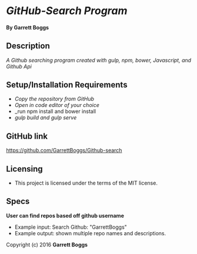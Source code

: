 # _GitHub-Search Program_

#### By Garrett Boggs

## Description

_A Github searching program created with gulp, npm, bower, Javascript, and Github Api_

## Setup/Installation Requirements

* _Copy the repository from GitHub_
* _Open in code editor of your choice_
* _run npm install and bower install
* _gulp build and gulp serve_

## GitHub link

https://github.com/GarrettBoggs/Github-search

## Licensing

* This project is licensed under the terms of the MIT license.

## Specs

  **User can find repos based off github username**

  * Example input: Search Github: "GarrettBoggs"
  * Example output: shown multiple repo names and descriptions.


Copyright (c) 2016 **Garrett Boggs**
